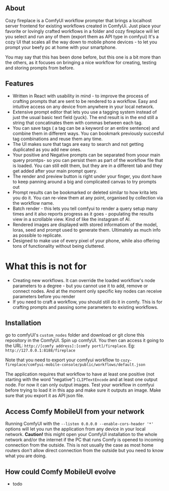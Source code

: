 ## About
Cozy fireplace is a ComfyUI workflow prompter that brings a localhost server frontend for existing workflows created in ComfyUi.
Just place your favorite or lovingly crafted workflows in a folder and cozy fireplace will let you select and run any of them (export them as API type in comfyui)
It's a cozy UI that scales all the way down to mobile phone devices - to let you prompt your beefy pc at home with your smartphone.

You may say that this has been done before, but this one is a bit more than the others, as it focuses on bringing a nice workflow for creating, testing and storing prompts from before.

## Features
- Written in React with usability in mind - to improve the process of crafting prompts that are sent to be rendered to a workflow. Easy and intuitive access on any device from anywhere in your local network.
- Extensive prompt editor that lets you use a tagging system instead of just the usual basic text field (yuck). The end result is in the end still a string that concatinates them with commas between each tag.
- You can save tags ( a tag can be a keyword or an entire sentence) and combine them in different ways. You can bookmark previously succesful tag combinations and reuse them any time.
- The UI makes sure that tags are easy to search and not getting duplicated as you add new ones.
- Your positive and Negative prompts can be separated from yoour main query promtps- so you can persist them as part of the workflow file that is loaded. You can still edit them, but they are in a different tab and they get added after your main prompt query.
- The render and preview button is right under your finger, you dont have to keep panning around a big and complicated canvas to try prompts out
- Prompt results can be bookmarked or deleted similar to how krita lets you do it. You can re-view them at any point, organised by collection via the workflow name.
- Batch render - this lets you tell comfyui to render a query setup many times and it also reports progress as it goes - populating the results view in a scrollable view. Kind of like the instagram of AI.
- Rendered images are displayed with stored informatiom of the model, loras, seed and prompt used to generate them. Ultimately as much info as possible to replicate.
- Designed to make use of every pixel of your phone, while also offering tons of functionality without being cluttered.

# What this is not for
- Creating new workflows. It can override the loaded workflow's node parameters to a degree - but you cannot use it to add, remove or connect nodes. And at the moment only specific key nodes can receive parameters before you render
- If you need to craft a workflow, you should still do it in comfy. This is for crafting prompts and passing some parameters to existing workflows.

## Installation
go to comfyUI's `custom_nodes` folder and download or git clone this repository in the ComfyUI.
Spin up comfyUI.
You then can access it going to the URL: `http://[comfy address]:[comfy port]/fireplace`. Eg: `http://127.0.0.1:8188/fireplace`

Note that you need to export your comfyui workflow to
 `cozy-fireplace/comfyui-mobile-console/public/workflows/default.json`

 The application requires that workflow to have at least one positive (not starting with the word "negative") `CLIPTextEncode` and at least one output node. For now it can only output images. Test your workflow in comfyui before trying to load it in this app and make sure it outputs an image.
 Make sure that you export it as API json file.

## Access Comfy MobileUI from your network
Running ComfyUI with the `--listen 0.0.0.0 --enable-cors-header '*'` options will let you run the application from any device in your local network. **Caution!** this might open your ComfyUI installation to the whole network and/or the internet if the PC that runs Comfy is opened to incoming connection from the outside. This is not usually the case as most home routers don't allow direct connection from the outside but you need to know what you are doing.


## How could Comfy MobileUI evolve
- todo
